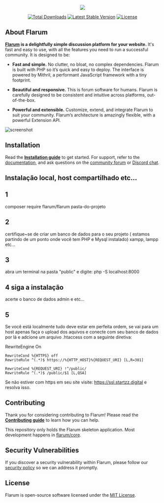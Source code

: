 <p align="center"><img src="https://flarum.org/assets/img/logo.png"></p>

<p align="center">
<a href="https://packagist.org/packages/flarum/core"><img src="https://poser.pugx.org/flarum/core/d/total.svg" alt="Total Downloads"></a>
<a href="https://packagist.org/packages/flarum/core"><img src="https://poser.pugx.org/flarum/core/v/stable.svg" alt="Latest Stable Version"></a>
<a href="https://packagist.org/packages/flarum/core"><img src="https://poser.pugx.org/flarum/core/license.svg" alt="License"></a>
</p>

## About Flarum

**[Flarum](https://flarum.org/) is a delightfully simple discussion platform for your website.** It's fast and easy to use, with all the features you need to run a successful community. It is designed to be:

* **Fast and simple.** No clutter, no bloat, no complex dependencies. Flarum is built with PHP so it’s quick and easy to deploy. The interface is powered by Mithril, a performant JavaScript framework with a tiny footprint.

* **Beautiful and responsive.** This is forum software for humans. Flarum is carefully designed to be consistent and intuitive across platforms, out-of-the-box.

* **Powerful and extensible.** Customize, extend, and integrate Flarum to suit your community. Flarum’s architecture is amazingly flexible, with a powerful Extension API.

![screenshot](https://flarum.org/assets/img/home-screenshot.png)

## Installation

Read the **[Installation guide](https://docs.flarum.org/install)** to get started. For support, refer to the [documentation](https://docs.flarum.org/), and ask questions on the [community forum](https://discuss.flarum.org/) or [Discord chat](https://flarum.org/discord/).

## Instalação local, host compartilhado etc...

## 1
composer require flarum/flarum pasta-do-projeto
## 2
certifique~se de criar um banco de dados para o seu projeto ( estamos partindo de um ponto onde você tem PHP e Mysql instalado) xampp, lampp etc...
## 3
abra um terminal na pasta "public" e digite: php -S localhost:8000
## 4 siga a instalação
acerte o banco de dados admin e etc...
## 5
Se você está localmente tudo deve estar em perfeita ordem, se vai para um host apenas faça o upload dos aquivos e conecte com seu banco de dados por lá
e adcione um arquivo .htaccess com a seguinte diretiva:

<IfModule mod_rewrite.c>
    RewriteEngine On



    RewriteCond %{HTTPS} off
    RewriteRule ^(.*)$ https://%{HTTP_HOST}%{REQUEST_URI} [L,R=301]

    RewriteCond %{REQUEST_URI} !^/public/
    RewriteRule ^(.*)$ /public/$1 [L,QSA]
</IfModule>

Se não estiver com https em seu site visite: https://ssl.startzz.digital e resolva isso.

## Contributing

Thank you for considering contributing to Flarum! Please read the **[Contributing guide](https://docs.flarum.org/contributing)** to learn how you can help.

This repository only holds the Flarum skeleton application. Most development happens in [flarum/core](https://github.com/flarum/core).

## Security Vulnerabilities

If you discover a security vulnerability within Flarum, please follow our [security policy](https://github.com/flarum/core/security/policy) so we can address it promptly.

## License

Flarum is open-source software licensed under the [MIT License](https://github.com/flarum/flarum/blob/master/LICENSE).

